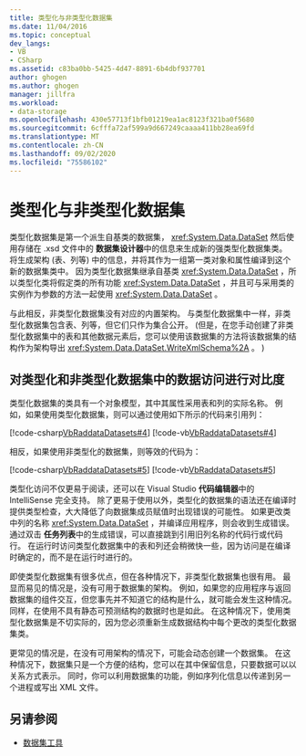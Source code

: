 ```yaml
---
title: 类型化与非类型化数据集
ms.date: 11/04/2016
ms.topic: conceptual
dev_langs:
- VB
- CSharp
ms.assetid: c83ba0bb-5425-4d47-8891-6b4dbf937701
author: ghogen
ms.author: ghogen
manager: jillfra
ms.workload:
- data-storage
ms.openlocfilehash: 430e57713f1bfb01219ea1ac8123f321ba0f5680
ms.sourcegitcommit: 6cfffa72af599a9d667249caaaa411bb28ea69fd
ms.translationtype: MT
ms.contentlocale: zh-CN
ms.lasthandoff: 09/02/2020
ms.locfileid: "75586102"
---
```

# <a name="typed-vs-untyped-datasets"></a>类型化与非类型化数据集
类型化数据集是第一个派生自基类的数据集， <xref:System.Data.DataSet> 然后使用存储在 .xsd 文件中的 **数据集设计器**中的信息来生成新的强类型化数据集类。 将生成架构 (表、列等) 中的信息，并将其作为一组第一类对象和属性编译到这个新的数据集类中。 因为类型化数据集继承自基类 <xref:System.Data.DataSet> ，所以类型化类将假定类的所有功能 <xref:System.Data.DataSet> ，并且可与采用类的实例作为参数的方法一起使用 <xref:System.Data.DataSet> 。

与此相反，非类型化数据集没有对应的内置架构。 与类型化数据集中一样，非类型化数据集包含表、列等，但它们只作为集合公开。  (但是，在您手动创建了非类型化数据集中的表和其他数据元素后，您可以使用该数据集的方法将该数据集的结构作为架构导出 <xref:System.Data.DataSet.WriteXmlSchema%2A> 。 ) 

## <a name="contrast-data-access-in-typed-and-untyped-datasets"></a>对类型化和非类型化数据集中的数据访问进行对比度
类型化数据集的类具有一个对象模型，其中其属性采用表和列的实际名称。 例如，如果使用类型化数据集，则可以通过使用如下所示的代码来引用列：

[!code-csharp[VbRaddataDatasets#4](../data-tools/codesnippet/CSharp/typed-vs-untyped-datasets_1.cs)]
[!code-vb[VbRaddataDatasets#4](../data-tools/codesnippet/VisualBasic/typed-vs-untyped-datasets_1.vb)]

相反，如果使用非类型化的数据集，则等效的代码为：

[!code-csharp[VbRaddataDatasets#5](../data-tools/codesnippet/CSharp/typed-vs-untyped-datasets_2.cs)]
[!code-vb[VbRaddataDatasets#5](../data-tools/codesnippet/VisualBasic/typed-vs-untyped-datasets_2.vb)]

类型化访问不仅更易于阅读，还可以在 Visual Studio **代码编辑器**中的 IntelliSense 完全支持。 除了更易于使用以外，类型化的数据集的语法还在编译时提供类型检查，大大降低了向数据集成员赋值时出现错误的可能性。 如果更改类中列的名称 <xref:System.Data.DataSet> ，并编译应用程序，则会收到生成错误。 通过双击 **任务列表**中的生成错误，可以直接跳到引用旧列名称的代码行或代码行。 在运行时访问类型化数据集中的表和列还会稍微快一些，因为访问是在编译时确定的，而不是在运行时进行的。

即使类型化数据集有很多优点，但在各种情况下，非类型化数据集也很有用。 最显而易见的情况是，没有可用于数据集的架构。 例如，如果您的应用程序与返回数据集的组件交互，但您事先并不知道它的结构是什么，就可能会发生这种情况。 同样，在使用不具有静态可预测结构的数据时也是如此。 在这种情况下，使用类型化数据集是不切实际的，因为您必须重新生成数据结构中每个更改的类型化数据集类。

更常见的情况是，在没有可用架构的情况下，可能会动态创建一个数据集。 在这种情况下，数据集只是一个方便的结构，您可以在其中保留信息，只要数据可以以关系方式表示。 同时，你可以利用数据集的功能，例如序列化信息以传递到另一个进程或写出 XML 文件。

## <a name="see-also"></a>另请参阅

- [数据集工具](../data-tools/dataset-tools-in-visual-studio.md)
